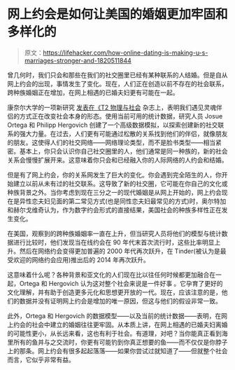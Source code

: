 # 网上约会是如何让美国的婚姻更加牢固和多样化的

> 原文：<https://lifehacker.com/how-online-dating-is-making-u-s-marriages-stronger-and-1820511844>

曾几何时，我们只会和那些在我们的社交圈里已经有某种联系的人结婚。但是自从网上约会的出现，事情发生了变化。现在，人们正在创造以前不存在的社会联系，跨种族婚姻正在增加，在网上相遇的已婚夫妇更有可能在一起。



康奈尔大学的一项新研究 [发表在《T2 物理与社会](https://arxiv.org/abs/1709.10478) 杂志上，表明我们遇见灵魂伴侣的方式正在改变社会本身的形态。使用当前可用的统计数据，研究人员 Josue Ortega 和 Philipp Hergovich 创建了一个高级数据模拟，以探索创建新的社交联系的强大力量。在过去，人们更有可能通过松散的关系找到他们的伴侣，就像朋友的朋友。这使得人们的社交网络——网络理论类型，而不是脸书类型——相当紧密。基本上，你只会认识你自己社交圈里的人，他们通常是同一种族的，新的社会关系会慢慢扩展开来。这意味着你只会和已经融入你的人际网络的人约会和结婚。

但是有了网上约会，你的关系网发生了巨大的变化。你会遇到完全陌生的人，你开始建立以前从未有过的社交联系。这导致了新的社交圈，它可能在你自己的文化或种族背景之外。当你考虑到现在三分之一的现代婚姻是从网上开始的，网上约会现在是异性恋夫妇见面的第二常见方式(也是同性恋夫妇最常见的方式)时，奥尔特加和赫尔戈维奇认为，作为数字约会形式的直接结果，美国社会的种族多样性正在发生变化。

在美国，观察到的跨种族婚姻率一直在上升，但当研究人员将他们的模型与统计数据进行比较时，他们发现当在线约会在 90 年代末首次流行时，这些比率明显上升。然后在网络约会变得更加普遍的 2000 年代再次跃升，在 Tinder(被认为是最受欢迎的网络约会应用)推出后的 2014 年再次跃升。

这意味着什么呢？各种背景和亚文化的人们现在比以往任何时候都更加融合在一起，Ortega 和 Hergovich 认为这对整个社会来说是一件好事 。它孕育了更好的文化理解，并有助于创造更多元化和思想更开放的一代。现在，应该注意的是，他们的数据并没有证明网上约会是增加的唯一原因，但这与他们的假设非常一致。

此外，Ortega 和 Hergovich 的数据模型——以及当前的统计数据——表明，在网上约会的社会中建立的婚姻往往更牢固。从本质上讲，在网上相遇的已婚夫妇离婚的可能性更小，从长远来看，这也有利于社会。有道理，对吧？当你能真正看到海里所有的鱼并与之交流时，你更有可能钓到你真正想要的鱼——而不仅仅是你脖子上的那条。网上约会有很多起起落落——如果你尝试过就知道了——但就整个社会而言，它似乎非常有益。